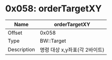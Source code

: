 # 0x058: orderTargetXY

| Name | orderTargetXY |
| ----| ------------ |
| Offset | 0x058 |
| Type | BW::Target |
| Description | 명령 대상 x,y좌표(각 2바이트) |<br>

